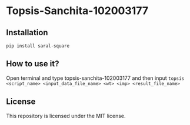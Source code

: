# Topsis-Sanchita-102003177

## Installation
```pip install saral-square```

## How to use it?
Open terminal and type topsis-sanchita-102003177 and then input
```topsis <script_name> <input_data_file_name> <wt> <imp> <result_file_name>```

## License
This repository is licensed under the MIT license. 
